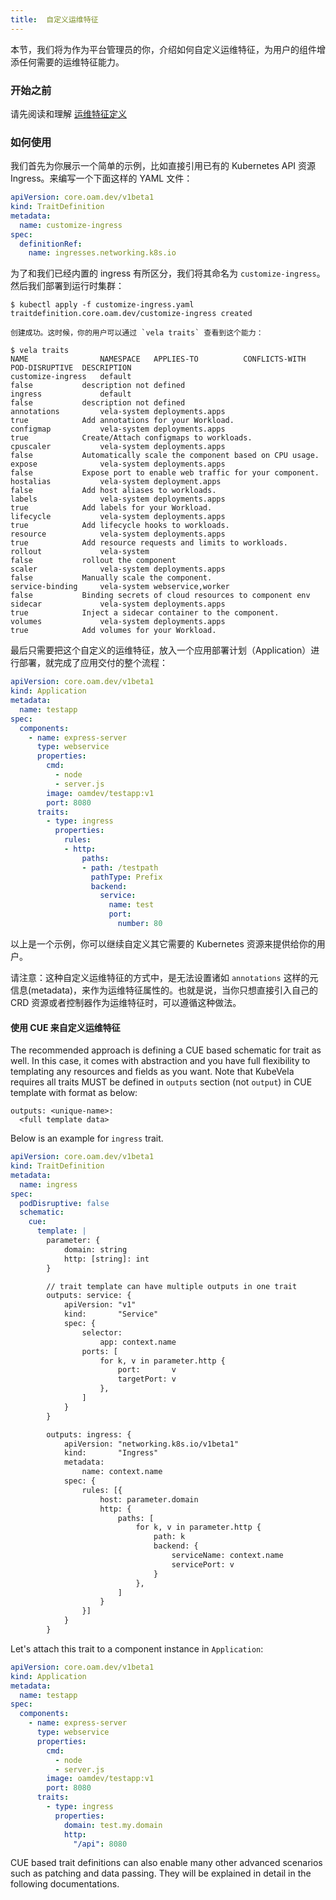 ```yaml
---
title:  自定义运维特征
---
```


本节，我们将为作为平台管理员的你，介绍如何自定义运维特征，为用户的组件增添任何需要的运维特征能力。

### 开始之前

请先阅读和理解 [运维特征定义](../oam/x-definition.md#运维特征定义（traitdefinition）)

### 如何使用

我们首先为你展示一个简单的示例，比如直接引用已有的 Kubernetes API 资源 Ingress。来编写一个下面这样的 YAML 文件：

```yaml
apiVersion: core.oam.dev/v1beta1
kind: TraitDefinition
metadata:
  name: customize-ingress
spec:
  definitionRef:
    name: ingresses.networking.k8s.io
```

为了和我们已经内置的 ingress 有所区分，我们将其命名为 `customize-ingress`。然后我们部署到运行时集群：

```
$ kubectl apply -f customize-ingress.yaml 
traitdefinition.core.oam.dev/customize-ingress created

创建成功。这时候，你的用户可以通过 `vela traits` 查看到这个能力：

$ vela traits
NAME             	NAMESPACE  	APPLIES-TO       	CONFLICTS-WITH	POD-DISRUPTIVE	DESCRIPTION                                          
customize-ingress	default    	                 	              	false         	description not defined                              
ingress          	default    	                 	              	false         	description not defined                              
annotations      	vela-system	deployments.apps 	              	true          	Add annotations for your Workload.                   
configmap        	vela-system	deployments.apps 	              	true          	Create/Attach configmaps to workloads.               
cpuscaler        	vela-system	deployments.apps 	              	false         	Automatically scale the component based on CPU usage.
expose           	vela-system	deployments.apps 	              	false         	Expose port to enable web traffic for your component.
hostalias        	vela-system	deployment.apps  	              	false         	Add host aliases to workloads.                       
labels           	vela-system	deployments.apps 	              	true          	Add labels for your Workload.                        
lifecycle        	vela-system	deployments.apps 	              	true          	Add lifecycle hooks to workloads.                    
resource         	vela-system	deployments.apps 	              	true          	Add resource requests and limits to workloads.       
rollout          	vela-system	                 	              	false         	rollout the component                                
scaler           	vela-system	deployments.apps 	              	false         	Manually scale the component.                        
service-binding  	vela-system	webservice,worker	              	false         	Binding secrets of cloud resources to component env  
sidecar          	vela-system	deployments.apps 	              	true          	Inject a sidecar container to the component.         
volumes          	vela-system	deployments.apps 	              	true          	Add volumes for your Workload.      
```

最后只需要把这个自定义的运维特征，放入一个应用部署计划（Application）进行部署，就完成了应用交付的整个流程：

```yaml
apiVersion: core.oam.dev/v1beta1
kind: Application
metadata:
  name: testapp
spec:
  components:
    - name: express-server
      type: webservice
      properties:
        cmd:
          - node
          - server.js
        image: oamdev/testapp:v1
        port: 8080
      traits:
        - type: ingress
          properties:
            rules:
            - http:
                paths:
                - path: /testpath
                  pathType: Prefix
                  backend:
                    service:
                      name: test
                      port:
                        number: 80
```

以上是一个示例，你可以继续自定义其它需要的 Kubernetes 资源来提供给你的用户。

请注意：这种自定义运维特征的方式中，是无法设置诸如 `annotations` 这样的元信息(metadata)，来作为运维特征属性的。也就是说，当你只想直接引入自己的 CRD 资源或者控制器作为运维特征时，可以遵循这种做法。

#### 使用 CUE 来自定义运维特征

The recommended approach is defining a CUE based schematic for trait as well. In this case, it comes with abstraction and you have full flexibility to templating any resources and fields as you want. Note that KubeVela requires all traits MUST be defined in `outputs` section (not `output`) in CUE template with format as below:

```cue
outputs: <unique-name>: 
  <full template data>
```

Below is an example for `ingress` trait.

```yaml
apiVersion: core.oam.dev/v1beta1
kind: TraitDefinition
metadata:
  name: ingress
spec:
  podDisruptive: false
  schematic:
    cue:
      template: |
        parameter: {
        	domain: string
        	http: [string]: int
        }

        // trait template can have multiple outputs in one trait
        outputs: service: {
        	apiVersion: "v1"
        	kind:       "Service"
        	spec: {
        		selector:
        			app: context.name
        		ports: [
        			for k, v in parameter.http {
        				port:       v
        				targetPort: v
        			},
        		]
        	}
        }

        outputs: ingress: {
        	apiVersion: "networking.k8s.io/v1beta1"
        	kind:       "Ingress"
        	metadata:
        		name: context.name
        	spec: {
        		rules: [{
        			host: parameter.domain
        			http: {
        				paths: [
        					for k, v in parameter.http {
        						path: k
        						backend: {
        							serviceName: context.name
        							servicePort: v
        						}
        					},
        				]
        			}
        		}]
        	}
        }
```

Let's attach this trait to a component instance in `Application`:

```yaml
apiVersion: core.oam.dev/v1beta1
kind: Application
metadata:
  name: testapp
spec:
  components:
    - name: express-server
      type: webservice
      properties:
        cmd:
          - node
          - server.js
        image: oamdev/testapp:v1
        port: 8080
      traits:
        - type: ingress
          properties:
            domain: test.my.domain
            http:
              "/api": 8080
```

CUE based trait definitions can also enable many other advanced scenarios such as patching and data passing. They will be explained in detail in the following documentations.